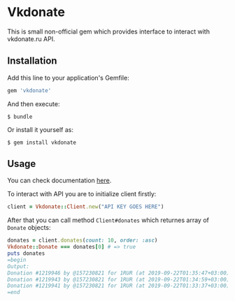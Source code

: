 # Vkdonate

This is small non-official gem which provides interface to interact with vkdonate.ru API.

## Installation

Add this line to your application's Gemfile:

```ruby
gem 'vkdonate'
```

And then execute:

    $ bundle

Or install it yourself as:

    $ gem install vkdonate

## Usage

You can check documentation [here](https://www.rubydoc.info/gems/vkdonate/).

To interact with API you are to initialize client firstly:

```ruby
client = Vkdonate::Client.new("API KEY GOES HERE")
```

After that you can call method `Client#donates` which returnes array of `Donate` objects:

```ruby
donates = client.donates(count: 10, order: :asc)
Vkdonate::Donate === donates[0] # => true
puts donates
=begin
Output:
Donation #1219946 by @157230821 for 1RUR (at 2019-09-22T01:35:47+03:00)
Donation #1219943 by @157230821 for 1RUR (at 2019-09-22T01:34:59+03:00)
Donation #1219941 by @157230821 for 1RUR (at 2019-09-22T01:33:37+03:00)
=end
```
